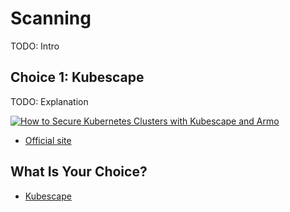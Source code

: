 # Scanning

TODO: Intro

## Choice 1: Kubescape

TODO: Explanation

[![How to Secure Kubernetes Clusters with Kubescape and Armo](https://img.youtube.com/vi/ZATGiDIDBQk/0.jpg)](https://youtu.be/ZATGiDIDBQk)
* [Official site](https://kubescape.io)

## What Is Your Choice?

* [Kubescape](kubescape.md)
